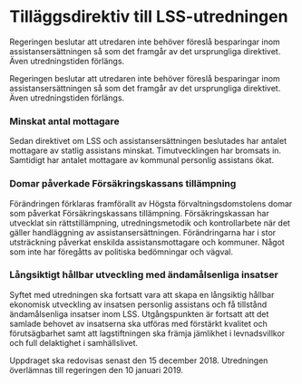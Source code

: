 # Tilläggsdirektiv till LSS-utredningen

Regeringen beslutar att utredaren inte behöver föreslå besparingar inom assistansersättningen så som det framgår av det ursprungliga direktivet. Även utredningstiden förlängs.

Regeringen beslutar att utredaren inte behöver föreslå besparingar inom assistansersättningen så som det framgår av det ursprungliga direktivet. Även utredningstiden förlängs.

### Minskat antal mottagare

Sedan direktivet om LSS och assistansersättningen beslutades har antalet mottagare av statlig assistans minskat. Timutvecklingen har bromsats in. Samtidigt har antalet mottagare av kommunal personlig assistans ökat.

### Domar påverkade Försäkringskassans tillämpning

Förändringen förklaras framförallt av Högsta förvaltningsdomstolens domar som påverkat Försäkringskassans tillämpning. Försäkringskassan har utvecklat sin rättstillämpning, utredningsmetodik och kontrollarbete när det gäller handläggning av assistansersättningen. Förändringarna har i stor utsträckning påverkat enskilda assistansmottagare och kommuner. Något som inte har föregåtts av politiska bedömningar och vägval.

### Långsiktigt hållbar utveckling med ändamålsenliga insatser

Syftet med utredningen ska fortsatt vara att skapa en långsiktig hållbar ekonomisk utveckling av insatsen personlig assistans och få tillstånd ändamålsenliga insatser inom LSS. Utgångspunkten är fortsatt att det samlade behovet av insatserna ska utföras med förstärkt kvalitet och förutsägbarhet samt att lagstiftningen ska främja jämlikhet i levnadsvillkor och full delaktighet i samhällslivet.

Uppdraget ska redovisas senast den 15 december 2018. Utredningen överlämnas till regeringen den 10 januari 2019.
